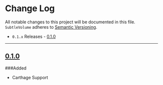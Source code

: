 # Change Log
All notable changes to this project will be documented in this file.
`SubtleVolume` adheres to [Semantic Versioning](http://semver.org/).

- `0.1.x` Releases - [0.1.0](#010) 

---

## [0.1.0](https://github.com/andreamazz/SubtleVolume/releases/tag/0.1.0)

###Added
- Carthage Support 

